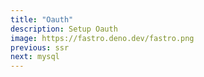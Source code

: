```yaml
---
title: "Oauth"
description: Setup Oauth
image: https://fastro.deno.dev/fastro.png
previous: ssr
next: mysql
---
```

